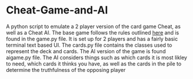 # Cheat-Game-and-AI
A python script to emulate a 2 player version of the card game Cheat, as well as a Cheat AI. The base game follows the rules outlined [here](https://en.wikipedia.org/wiki/Cheat_(game)) and is found in the game.py file. It is set up for 2 players and has a fairly basic terminal text based UI. The cards.py file contains the classes used to represent the deck and cards. The AI version of the game is found aigame.py file. The AI considers things such as which cards it is most likley to need, which cards it thinks you have, as well as the cards in the pile to determine the truthfulness of the opposing player

